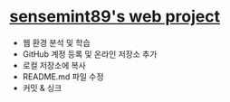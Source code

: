 # [sensemint89's web project](http://sensemint89.github.io)

- 웹 환경 분석 및 학습
- GitHub 계정 등록 및 온라인 저장소 추가
- 로컬 저장소에 복사
- README.md 파일 수정
- 커밋 & 싱크

